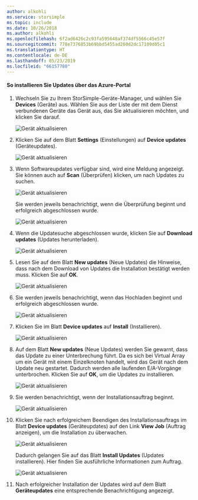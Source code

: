 ```yaml
---
author: alkohli
ms.service: storsimple
ms.topic: include
ms.date: 10/26/2018
ms.author: alkohli
ms.openlocfilehash: 6f2ad6426c2c93fa595648af374df5566c45e57f
ms.sourcegitcommit: 778e7376853b69bbd5455ad260d2dc17109d05c1
ms.translationtype: HT
ms.contentlocale: de-DE
ms.lasthandoff: 05/23/2019
ms.locfileid: "66157780"
---
```

#### <a name="to-install-updates-via-the-azure-portal"></a>So installieren Sie Updates über das Azure-Portal

1. Wechseln Sie zu Ihrem StorSimple-Geräte-Manager, und wählen Sie **Devices** (Geräte) aus. Wählen Sie aus der Liste der mit dem Dienst verbundenen Geräte das Gerät aus, das Sie aktualisieren möchten, und klicken Sie darauf. 

    ![Gerät aktualisieren](../includes/media/storsimple-virtual-array-install-update-via-portal-04/azupdate1m.png) 

2. Klicken Sie auf dem Blatt **Settings** (Einstellungen) auf **Device updates** (Geräteupdates). 

    ![Gerät aktualisieren](../includes/media/storsimple-virtual-array-install-update-via-portal-04/azupdate2m.png)  

3. Wenn Softwareupdates verfügbar sind, wird eine Meldung angezeigt. Sie können auch auf **Scan** (Überprüfen) klicken, um nach Updates zu suchen.

    ![Gerät aktualisieren](../includes/media/storsimple-virtual-array-install-update-via-portal-04/azupdate3m1.png)

    Sie werden jeweils benachrichtigt, wenn die Überprüfung beginnt und erfolgreich abgeschlossen wurde.

    ![Gerät aktualisieren](../includes/media/storsimple-virtual-array-install-update-via-portal-04/azupdate5m.png)

4. Wenn die Updatesuche abgeschlossen wurde, klicken Sie auf **Download updates** (Updates herunterladen). 

    ![Gerät aktualisieren](../includes/media/storsimple-virtual-array-install-update-via-portal-04/azupdate6m.png)

5. Lesen Sie auf dem Blatt **New updates** (Neue Updates) die Hinweise, dass nach dem Download von Updates die Installation bestätigt werden muss. Klicken Sie auf **OK**.

    ![Gerät aktualisieren](../includes/media/storsimple-virtual-array-install-update-via-portal-04/azupdate7m.png)

6. Sie werden jeweils benachrichtigt, wenn das Hochladen beginnt und erfolgreich abgeschlossen wurde.

     ![Gerät aktualisieren](../includes/media/storsimple-virtual-array-install-update-via-portal-04/azupdate8m.png)

5. Klicken Sie im Blatt **Device updates** auf **Install** (Installieren).

     ![Gerät aktualisieren](../includes/media/storsimple-virtual-array-install-update-via-portal-04/azupdate11m1.png)   

6. Auf dem Blatt **New updates** (Neue Updates) werden Sie gewarnt, dass das Update zu einer Unterbrechung führt. Da es sich bei Virtual Array um ein Gerät mit einem Einzelknoten handelt, wird das Gerät nach dem Update neu gestartet. Dadurch werden alle laufenden E/A-Vorgänge unterbrochen. Klicken Sie auf **OK**, um die Updates zu installieren. 

    ![Gerät aktualisieren](../includes/media/storsimple-virtual-array-install-update-via-portal-04/azupdate12m.png) 

7. Sie werden benachrichtigt, wenn der Installationsauftrag beginnt. 

    ![Gerät aktualisieren](../includes/media/storsimple-virtual-array-install-update-via-portal-04/azupdate13m.png)

8.  Klicken Sie nach erfolgreichem Beendigen des Installationsauftrags im Blatt **Device updates** (Geräteupdates) auf den Link **View Job** (Auftrag anzeigen), um die Installation zu überwachen. 

    ![Gerät aktualisieren](../includes/media/storsimple-virtual-array-install-update-via-portal-04/azupdate15m1.png)

    Dadurch gelangen Sie auf das Blatt **Install Updates** (Updates installieren). Hier finden Sie ausführliche Informationen zum Auftrag.

    ![Gerät aktualisieren](../includes/media/storsimple-virtual-array-install-update-via-portal-04/azupdate16m1.png)

9. Nach erfolgreicher Installation der Updates wird auf dem Blatt **Geräteupdates** eine entsprechende Benachrichtigung angezeigt. 